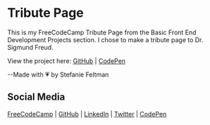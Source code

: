 # Tribute Page
This is my FreeCodeCamp Tribute Page from the Basic Front End Development Projects section. I chose to make a tribute page to Dr. Sigmund Freud.

View the project here: [GitHub](https://stefaniedev.github.io/freecodecamp-coursework/0-legacy-front-end-development-certification/4-basic-front-end-development-projects/1-build-a-tribute-page/) | [CodePen](https://codepen.io/stefaniedev/full/MXmxPd)

--Made with 💗 by Stefanie Feltman

## Social Media
[FreeCodeCamp](https://www.freecodecamp.org/stefaniedev) |
[GitHub](https://github.com/stefaniedev) |
[LinkedIn](https://www.linkedin.com/in/stefaniefeltman/) |
[Twitter](https://twitter.com/stefaniedev) |
[CodePen](https://codepen.io/stefaniedev/)
